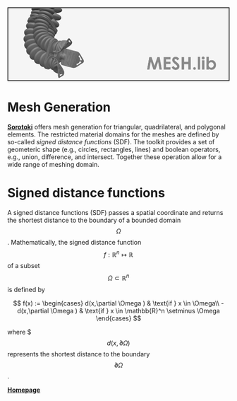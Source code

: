 <script src="https://cdn.mathjax.org/mathjax/latest/MathJax.js?config=TeX-AMS-MML_HTMLorMML" type="text/javascript"></script> 
<div align="center"> <img src="./src/mesh.png" width="650"> </div>

# Mesh Generation
[**Sorotoki**](https://bjcaasenbrood.github.io/SorotokiCode/) offers mesh generation for triangular, quadrilateral, and polygonal elements. The restricted material domains for the meshes are defined by so-called *signed distance functions* (SDF). The toolkit provides a set of geometeric shape (e.g., circles, rectangles, lines) and boolean operators, e.g., union, difference, and intersect. Together these operation allow for a wide range of meshing domain. 

# Signed distance functions
A signed distance functions (SDF) passes a spatial coordinate and returns the shortest distance to the boundary of a bounded domain $$\Omega$$. Mathematically, the signed distance function $$f: \mathbb{R}^n \mapsto \mathbb{R}$$ of a subset $$\Omega \subset \mathbb{R}^n$$ is defined by

$$
    f(x) := 
\begin{cases}
    d(x,\partial \Omega )   & \text{if } x \in \Omega\\
    -d(x,\partial \Omega ) & \text{if } x \in \mathbb{R}^n \setminus \Omega
\end{cases}
$$

where $$$d(x,\partial \Omega)$$ represents the shortest distance to the boundary $$\partial \Omega$$.

[**Homepage**](https://bjcaasenbrood.github.io/SorotokiCode/)
